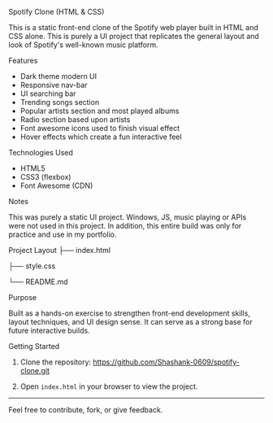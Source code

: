 Spotify Clone (HTML & CSS)

This is a static front-end clone of the Spotify web player built in HTML and CSS alone. This is purely a UI project that replicates the general layout and look of Spotify's well-known music platform.

Features

- Dark theme modern UI
- Responsive nav-bar
- UI searching bar
- Trending songs section
- Popular artists section and most played albums
- Radio section based upon artists
- Font awesome icons used to finish visual effect
- Hover effects which create a fun interactive feel

Technologies Used

- HTML5
- CSS3 (flexbox)
- Font Awesome (CDN)

Notes

This was purely a static UI project. Windows, JS, music playing or APIs were not used in this project. In addition, this entire build was only for practice and use in my portfolio.

Project Layout
├── index.html

├── style.css

└── README.md


Purpose

Built as a hands-on exercise to strengthen front-end development skills, layout techniques, and UI design sense. It can serve as a strong base for future interactive builds.

Getting Started

1. Clone the repository: https://github.com/Shashank-0609/spotify-clone.git

2. Open `index.html` in your browser to view the project.

---

Feel free to contribute, fork, or give feedback.
